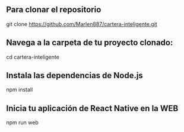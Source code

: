 ## Para clonar el repositorio
git clone https://github.com/Marlen887/cartera-inteligente.git

## Navega a la carpeta de tu proyecto clonado:
cd cartera-inteligente

## Instala las dependencias de Node.js
npm install

## Inicia tu aplicación de React Native en la WEB
npm run web
